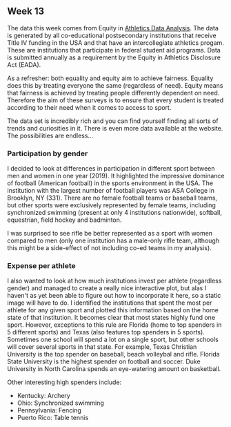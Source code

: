 ## Week 13

The data this week comes from Equity in [Athletics Data Analysis](https://ope.ed.gov/athletics/#/datafile/list). The data is generated by all co-educational postsecondary institutions that receive Title IV funding in the USA and that have an intercollegiate athletics progam. These are institutions that participate in federal student aid programs. Data is submitted annually as a requirement by the Equity in Athletics Disclosure Act (EADA).

As a refresher: both equality and equity aim to achieve fairness. Equality does this by treating everyone the same (regardless of need). Equity means that fairness is achieved by treating people differently dependent on need. Therefore the aim of these surveys is to ensure that every student is treated according to their need when it comes to access to sport.

The data set is incredibly rich and you can find yourself finding all sorts of trends and curiosities in it. There is even more data available at the website. The possibilities are endless...

### Participation by gender

I decided to look at differences in participation in different sport between men and women in one year (2019). It highlighted the impressive dominance of football (American football) in the sports environment in the USA. The institution with the largest number of football players was ASA College in Brooklyn, NY (331). There are no female football teams or baseball teams, but other sports were exclusively represented by female teams, including synchronized swimming (present at only 4 institutions nationwide), softball, equestrian, field hockey and badminton. 

I was surprised to see rifle be better represented as a sport with women compared to men (only one institution has a male-only rifle team, although this might be a side-effect of not including co-ed teams in my analysis). 

### Expense per athlete

I also wanted to look at how much institutions invest per athlete (regardless gender) and managed to create a really nice interactive plot, but alas I haven't as yet been able to figure out how to incorporate it here, so a static image will have to do. I identified the institutions that spent the most per athlete for any given sport and plotted this information based on the home state of that institution. It becomes clear that most states highly fund one sport. However, exceptions to this rule are Florida (home to top spenders in 5 different sports) and Texas (also features top spenders in 5 sports). Sometimes one school will spend a lot on a single sport, but other schools will cover several sports in that state. For example, Texas Christian University is the top spender on baseball, beach volleybal and rifle. Florida State University is the highest spender on football and soccer. Duke University in North Carolina spends an eye-watering amount on basketball.

Other interesting high spenders include:

- Kentucky: Archery
- Ohio: Synchronized swimming
- Pennsylvania: Fencing
- Puerto Rico: Table tennis
           
